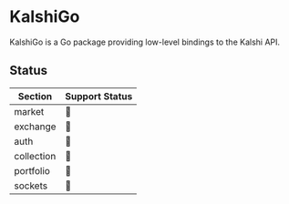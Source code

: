 # KalshiGo

KalshiGo is a Go package providing low-level bindings to the Kalshi API. 

## Status
| Section      | Support Status |
| ------------ | -------------- |
| market       | 🔨             |
| exchange     | 🔨             |
| auth         | 🔨             |
| collection   | 🔨             |
| portfolio    | 🔨             |
| sockets      | 🔨             |
